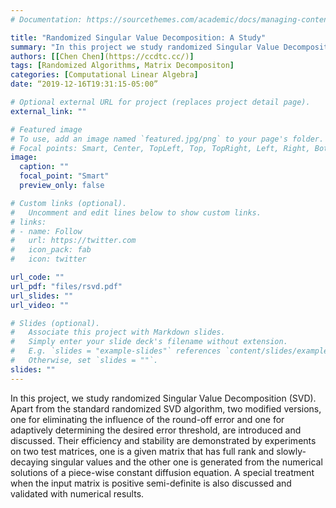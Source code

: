 ```yaml
---
# Documentation: https://sourcethemes.com/academic/docs/managing-content/

title: "Randomized Singular Value Decomposition: A Study"
summary: "In this project we study randomized Singular Value Decomposition (SVD). Apart from the standard randomized SVD algorithm, two modified versions, one for eliminating the influence of the round-off error and one for adaptively determining a desired error threshold, are introduced and discussed. Their efficiency and stability are demonstrated by experiments on two test matrices, one is a given matrix which has full rank and slowly-decaying singular values and the other one is generated from the numerical solutions of a piece-wise constant diffusion equation. A special treatment when the input matrix is positive semi-definite is also discussed and validated with numerical results."
authors: [[Chen Chen](https://ccdtc.cc/)]
tags: [Randomized Algorithms, Matrix Decompositon]
categories: [Computational Linear Algebra]
date: “2019-12-16T19:31:15-05:00”

# Optional external URL for project (replaces project detail page).
external_link: ""

# Featured image
# To use, add an image named `featured.jpg/png` to your page's folder.
# Focal points: Smart, Center, TopLeft, Top, TopRight, Left, Right, BottomLeft, Bottom, BottomRight.
image:
  caption: ""
  focal_point: "Smart"
  preview_only: false

# Custom links (optional).
#   Uncomment and edit lines below to show custom links.
# links:
# - name: Follow
#   url: https://twitter.com
#   icon_pack: fab
#   icon: twitter

url_code: ""
url_pdf: "files/rsvd.pdf"
url_slides: ""
url_video: ""

# Slides (optional).
#   Associate this project with Markdown slides.
#   Simply enter your slide deck's filename without extension.
#   E.g. `slides = "example-slides"` references `content/slides/example-slides.md`.
#   Otherwise, set `slides = ""`.
slides: ""
---
```


In this project, we study randomized Singular Value Decomposition (SVD). Apart from the standard randomized SVD algorithm, two modified versions, one for eliminating the influence of the round-off error and one for adaptively determining the desired error threshold, are introduced and discussed. Their efficiency and stability are demonstrated by experiments on two test matrices, one is a given matrix that has full rank and slowly-decaying singular values and the other one is generated from the numerical solutions of a piece-wise constant diffusion equation. A special treatment when the input matrix is positive semi-definite is also discussed and validated with numerical results.